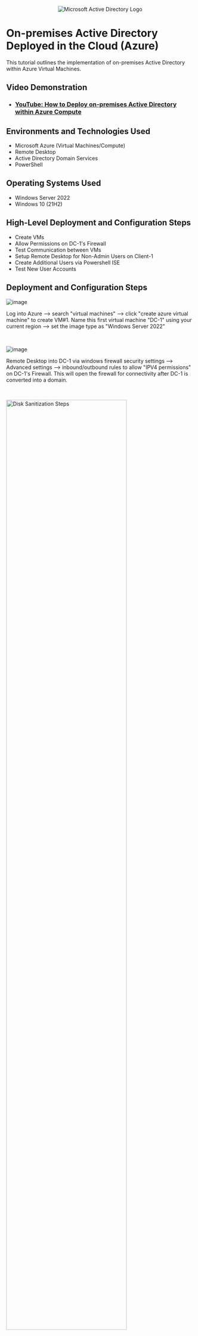 <p align="center">
<img src="https://i.imgur.com/pU5A58S.png" alt="Microsoft Active Directory Logo"/>
</p>

<h1>On-premises Active Directory Deployed in the Cloud (Azure)</h1>
This tutorial outlines the implementation of on-premises Active Directory within Azure Virtual Machines.<br />


<h2>Video Demonstration</h2>

- ### [YouTube: How to Deploy on-premises Active Directory within Azure Compute](https://youtu.be/wuIE4p4io7Q?si=nu5eDYIu_OkZc-E7)

<h2>Environments and Technologies Used</h2>

- Microsoft Azure (Virtual Machines/Compute)
- Remote Desktop
- Active Directory Domain Services
- PowerShell

<h2>Operating Systems Used </h2>

- Windows Server 2022
- Windows 10 (21H2)

<h2>High-Level Deployment and Configuration Steps</h2>

- Create VMs 
- Allow Permissions on DC-1's Firewall
- Test Communication between VMs
- Setup Remote Desktop for Non-Admin Users on Client-1
- Create Additional Users via Powershell ISE
- Test New User Accounts

<h2>Deployment and Configuration Steps</h2>

![image](https://github.com/Tsteele8/Azure-network-protocols/assets/149441408/5551fa1e-c38b-4096-a06c-9fee865744a1)


<p>
Log into Azure --> search "virtual machines" --> click "create azure virtual machine" to create VM#1. Name this first virtual machine "DC-1" using your current region --> set the image type as "Windows Server 2022"
</p>
<br />

![image](https://github.com/Tsteele8/Azure-network-protocols/assets/149441408/177783e1-061a-4b60-9118-b1a24cbd7976)


<p>
Remote Desktop into DC-1 via windows firewall security settings --> Advanced settings --> inbound/outbound rules to allow "IPV4 permissions" on DC-1's Firewall. This will open the firewall for connectivity after DC-1 is converted into a domain.


</p>
<br />

<p>
<img src="https://i.imgur.com/DJmEXEB.png" height="80%" width="80%" alt="Disk Sanitization Steps"/>
</p>
<p>
Lorem ipsum dolor sit amet, consectetur adipiscing elit, sed do eiusmod tempor incididunt ut labore et dolore magna aliqua. Ut enim ad minim veniam, quis nostrud exercitation ullamco laboris nisi ut aliquip ex ea commodo consequat. Duis aute irure dolor in reprehenderit in voluptate velit esse cillum dolore eu fugiat nulla pariatur.
</p>
<br />
